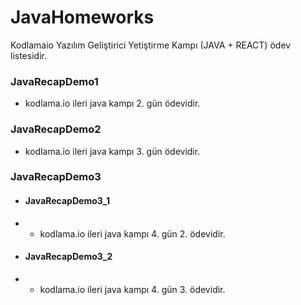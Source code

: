 # JavaHomeworks
 Kodlamaio Yazılım Geliştirici Yetiştirme Kampı (JAVA + REACT) ödev listesidir.
 
### JavaRecapDemo1
* kodlama.io ileri java kampı 2. gün ödevidir.

### JavaRecapDemo2
* kodlama.io ileri java kampı 3. gün ödevidir.

### JavaRecapDemo3
* #### JavaRecapDemo3_1
* * kodlama.io ileri java kampı 4. gün 2. ödevidir.
* #### JavaRecapDemo3_2
* * kodlama.io ileri java kampı 4. gün 3. ödevidir.
